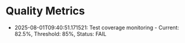 # Quality Metrics

- 2025-08-01T09:40:51.171521: Test coverage monitoring - Current: 82.5%, Threshold: 85%, Status: FAIL
